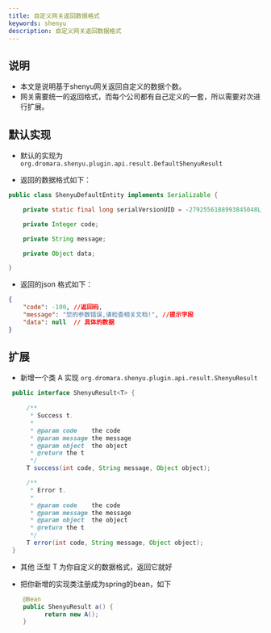 ```yaml
---
title: 自定义网关返回数据格式
keywords: shenyu
description: 自定义网关返回数据格式
---
```


## 说明

* 本文是说明基于shenyu网关返回自定义的数据个数。
* 网关需要统一的返回格式，而每个公司都有自己定义的一套，所以需要对次进行扩展。


## 默认实现

* 默认的实现为 `org.dromara.shenyu.plugin.api.result.DefaultShenyuResult`

* 返回的数据格式如下：

```java
public class ShenyuDefaultEntity implements Serializable {

    private static final long serialVersionUID = -2792556188993845048L;

    private Integer code;

    private String message;

    private Object data;

}
```

* 返回的json 格式如下：
```json
{
    "code": -100, //返回码,
    "message": "您的参数错误,请检查相关文档!", //提示字段
    "data": null  // 具体的数据
}
```

## 扩展

*  新增一个类 A 实现 `org.dromara.shenyu.plugin.api.result.ShenyuResult`

```java
 public interface ShenyuResult<T> {
 
     /**
      * Success t.
      *
      * @param code    the code
      * @param message the message
      * @param object  the object
      * @return the t
      */
     T success(int code, String message, Object object);

     /**
      * Error t.
      *
      * @param code    the code
      * @param message the message
      * @param object  the object
      * @return the t
      */
     T error(int code, String message, Object object);
 }

```

* 其他 泛型 T 为你自定义的数据格式，返回它就好

* 把你新增的实现类注册成为spring的bean，如下

```java
    @Bean
    public ShenyuResult a() {
          return new A();
    }
```



